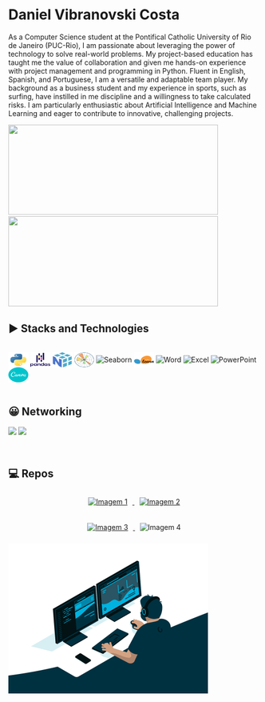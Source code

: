 # **Daniel Vibranovski Costa**

As a Computer Science student at the Pontifical Catholic University of Rio de Janeiro (PUC-Rio), I am passionate about leveraging the power of technology to solve real-world problems. My project-based education has taught me the value of collaboration and given me hands-on experience with project management and programming in Python. Fluent in English, Spanish, and Portuguese, I am a versatile and adaptable team player. My background as a business student and my experience in sports, such as surfing, have instilled in me discipline and a willingness to take calculated risks. I am particularly enthusiastic about Artificial Intelligence and Machine Learning and eager to contribute to innovative, challenging projects.

<div>
  <a href="https://github.com/Vibranovski">
    <img height="180em" width="420em" src="https://github-readme-stats.vercel.app/api?username=Vibranovski&show_icons=true&theme=dracula&include_all_commits=true&count_private=true" />
    <img height="180em" width="420em" src="https://github-readme-stats.vercel.app/api/top-langs/?username=Vibranovski&layout=compact&langs_count=16&theme=dracula" />
  </a>
</div>

## ▶️ Stacks and Technologies

<div style="display: inline_block"><br>
  <img align="center" alt="Python" height="30" width="40" src="https://raw.githubusercontent.com/devicons/devicon/master/icons/python/python-original.svg">
  <img align="center" alt="Pandas" height="30" width="40" src="https://raw.githubusercontent.com/devicons/devicon/master/icons/pandas/pandas-original-wordmark.svg">
  <img align="center" alt="Numpy" height="30" width="40" src="https://raw.githubusercontent.com/devicons/devicon/master/icons/numpy/numpy-original.svg">
  <img align="center" alt="Matplotlib" height="30" width="40" src="https://raw.githubusercontent.com/devicons/devicon/master/icons/matplotlib/matplotlib-original.svg">
  <img align="center" alt="Seaborn" height="30" width="40" src="https://raw.githubusercontent.com/mwaskom/seaborn/master/doc/_static/logo-wide-lightbg.svg">
  <img align="center" alt="Scikit-learn" height="30" width="40" src="https://raw.githubusercontent.com/devicons/devicon/master/icons/scikitlearn/scikitlearn-original.svg">
  <img align="center" alt="Word" height="30" width="40" src="https://upload.wikimedia.org/wikipedia/commons/thumb/f/fd/Microsoft_Office_Word_%282019%E2%80%93present%29.svg/826px-Microsoft_Office_Word_%282019%E2%80%93present%29.svg.png">
  <img align="center" alt="Excel" height="30" width="40" src="https://upload.wikimedia.org/wikipedia/commons/thumb/7/73/Microsoft_Excel_2013-2019_logo.svg/2170px-Microsoft_Excel_2013-2019_logo.svg.png">
  <img align="center" alt="PowerPoint" height="30" width="40" src="https://logodownload.org/wp-content/uploads/2020/04/microsoft-powerpoint-logo.png">
  <img align="center" alt="Canva" height="30" width="40" src="https://raw.githubusercontent.com/devicons/devicon/master/icons/canva/canva-original.svg">

</div>

<br>

## 😀 Networking

<div> 

  <a href = "mailto:daniel.vc7@gmail.com"><img src="https://img.shields.io/badge/-Gmail-%23333?style=for-the-badge&logo=gmail&logoColor=white" target="_blank"></a>
  <a href="https://www.linkedin.com/in/daniel-vcosta/" target="_blank"><img src="https://img.shields.io/badge/-LinkedIn-%230077B5?style=for-the-badge&logo=linkedin&logoColor=white" target="_blank"></a> 
  
</div>

<br>

## 💻 Repos

<p align="center">
  <a href="#">  
  <img src="https://res.cloudinary.com/dujx0hv4e/image/upload/v1753366341/project1_gof5ys.png" alt="Imagem 1" width="350" style="margin:10px" />
  </a>
  <a href="#">
  <img src="https://res.cloudinary.com/dujx0hv4e/image/upload/v1753366341/project2_fmtrp4.png" alt="Imagem 2" width="350" style="margin:10px" />
  </a>
</p>
<p align="center">
  <a href="#">  
  <img src="https://res.cloudinary.com/dujx0hv4e/image/upload/v1753366341/project3_qz2dly.png" alt="Imagem 3" width="350" style="margin:10px" />
  </a>
  <a src="#">  
  <img src="https://res.cloudinary.com/dujx0hv4e/image/upload/v1753366341/project4_sbmkac.png" alt="Imagem 4" width="350" style="margin:10px" />
  </a>
</p>

<div> 
  
  <img align="center" alt="gif" height="300" src="https://raw.githubusercontent.com/devjonatanm/devjonatanm/refs/heads/main/code.gif">

</div>

<br>
